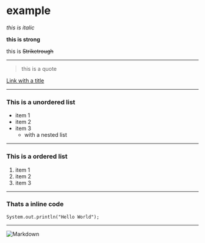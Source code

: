 # example
*this is italic*

**this is strong**

this is 
~~Striketrough~~

---

> this is a quote

[Link with a title](https://www.google.com.br/ "Google")

---

### This is a unordered list
* item 1
* item 2
* item 3
  * with a nested list

---

### This is a ordered list
1. item 1
1. item 2
1. item 3

---

### Thats a inline code
`System.out.println("Hello World");`

---

![Markdown](https://upload.wikimedia.org/wikipedia/commons/4/48/Markdown-mark.svg "markdown")
